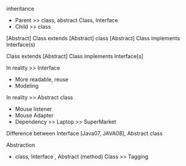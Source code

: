 inheritance
+ Parent >> class, abstract Class, Interface
+ Child >> class

[Abstract] Class extends [Abstract] class
[Abstract] Class implements Interface(s)

Class extends [Abstract] Class implements Interface[s]

In reality >> Interface
+ More readable, reuse
+ Modeling

In reality  >> Abstract class
+ Mouse listener
+ Mouse Adapter
+ Dependency >> Laptop >> SuperMarket

Difference between Interface [Java07, JAVA08], Abstract class

Abstraction
+ class, Interface , Abstract (method) Class >> Tagging
